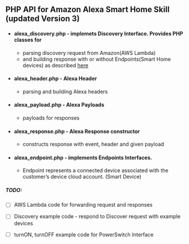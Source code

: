 ## PHP API for Amazon Alexa Smart Home Skill (updated Version 3)

- #### alexa_discovery.php - implemets Discovery Interface. Provides PHP classes for
   - parsing discovery request from Amazon(AWS Lambda)
   - and building response with or without Endpoints(Smart Home devices) as described [here](https://developer.amazon.com/docs/device-apis/alexa-discovery.html)

- #### alexa_header.php - Alexa Header 
   - parsing and building Alexa headers

- #### alexa_payload.php - Alexa Payloads
   - payloads for responses

- #### alexa_response.php - Alexa Response constructor
   - constructs response with event, header and given payload

- #### alexa_endpoint.php - implements Endpoints Interfaces.
   - Endpoint represents a connected device associated with the customer’s device cloud account. (Smart Device)




##### TODO:
  - [ ] AWS Lambda code for forwarding request and responses 
  - [ ] Discovery example code - respond to Discover request with example devices
  - [ ] turnON, turnOFF example code for PowerSwitch Interface


